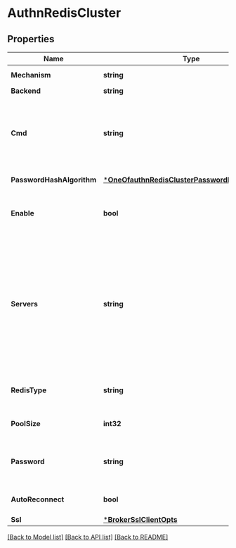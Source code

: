 # AuthnRedisCluster

## Properties
Name | Type | Description | Notes
------------ | ------------- | ------------- | -------------
**Mechanism** | **string** | Authentication mechanism. | [default to null]
**Backend** | **string** | Backend type. | [default to null]
**Cmd** | **string** | The Redis Command used to query data for authentication such as password hash, currently only supports &lt;code&gt;HGET&lt;/code&gt; and &lt;code&gt;HMGET&lt;/code&gt;. | [default to null]
**PasswordHashAlgorithm** | [***OneOfauthnRedisClusterPasswordHashAlgorithm**](OneOfauthnRedisClusterPasswordHashAlgorithm.md) | Options for password hash verification. | [optional] [default to {"name":"sha256","salt_position":"prefix"}]
**Enable** | **bool** | Set to &lt;code&gt;true&lt;/code&gt; or &lt;code&gt;false&lt;/code&gt; to disable this auth provider. | [optional] [default to true]
**Servers** | **string** | A Node list for Cluster to connect to. The nodes should be separated with commas, such as: &#x60;Node[,Node].&#x60;&lt;br/&gt;For each Node should be: The IPv4 or IPv6 address or the hostname to connect to.&lt;br/&gt;A host entry has the following form: &#x60;Host[:Port]&#x60;.&lt;br/&gt;The Redis default port 6379 is used if &#x60;[:Port]&#x60; is not specified. | [default to null]
**RedisType** | **string** | Cluster mode. Must be set to &#x27;cluster&#x27; when Redis server is running in clustered mode. | [optional] [default to REDIS_TYPE.CLUSTER]
**PoolSize** | **int32** | Size of the connection pool towards the bridge target service. | [optional] [default to 8]
**Password** | **string** | The password associated with the bridge, used for authentication with the external database. | [optional] [default to null]
**AutoReconnect** | **bool** | Deprecated. Enable automatic reconnect to the database. | [optional] [default to true]
**Ssl** | [***BrokerSslClientOpts**](broker.ssl_client_opts.md) |  | [optional] [default to null]

[[Back to Model list]](../README.md#documentation-for-models) [[Back to API list]](../README.md#documentation-for-api-endpoints) [[Back to README]](../README.md)

